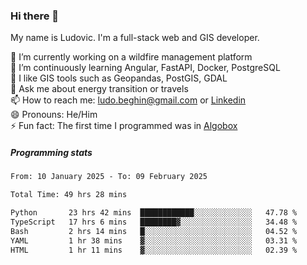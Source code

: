 ### Hi there 👋

My name is Ludovic. I'm a full-stack web and GIS developer.

 🔭 I’m currently working on a wildfire management platform<br/>
 🌱 I’m continuously learning Angular, FastAPI, Docker, PostgreSQL<br/>
 👯 I like GIS tools such as Geopandas, PostGIS, GDAL<br/>
 💬 Ask me about energy transition or travels<br/>
 📫 How to reach me: ludo.beghin@gmail.com or [Linkedin](https://www.linkedin.com/in/ludovic-beghin/)<br/>
 😄 Pronouns: He/Him<br/>
 ⚡ Fun fact: The first time I programmed was in [Algobox](https://fr.wikipedia.org/wiki/Algobox)<br/>

##### Programming stats
<!--START_SECTION:waka-->

```txt
From: 10 January 2025 - To: 09 February 2025

Total Time: 49 hrs 28 mins

Python       23 hrs 42 mins  ████████████░░░░░░░░░░░░░   47.78 %
TypeScript   17 hrs 6 mins   ████████▓░░░░░░░░░░░░░░░░   34.48 %
Bash         2 hrs 14 mins   █░░░░░░░░░░░░░░░░░░░░░░░░   04.52 %
YAML         1 hr 38 mins    ▓░░░░░░░░░░░░░░░░░░░░░░░░   03.31 %
HTML         1 hr 11 mins    ▓░░░░░░░░░░░░░░░░░░░░░░░░   02.39 %
```

<!--END_SECTION:waka-->
